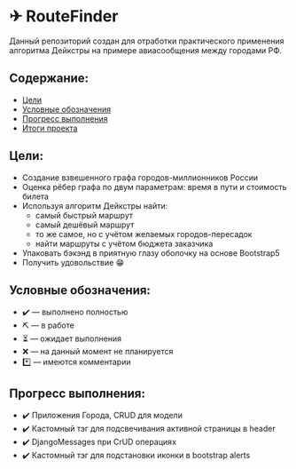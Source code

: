 ✈ RouteFinder
======

Данный репозиторий создан для отработки практического применения алгоритма Дейкстры на примере авиасообщения между
городами РФ.

## Содержание:

- [Цели](#goals)
- [Условные обозначения](#legend)
- [Прогресс выполнения](#progress)
- [Итоги проекта](#features)

## Цели: <a name="goals"/>

* Создание взвешенного графа городов-миллионников России
* Оценка рёбер графа по двум параметрам: время в пути и стоимость билета
* Используя алгоритм Дейкстры найти:
    * самый быстрый маршрут
    * самый дешёвый маршрут
    * то же самое, но с учётом желаемых городов-пересадок
    * найти маршруты с учётом бюджета заказчика
* Упаковать бэкэнд в приятную глазу оболочку на основе Bootstrap5
* Получить удовольствие 😁

## Условные обозначения: <a name="legend"/>

* :heavy_check_mark: &mdash; выполнено полностью
* :pick: &mdash; в работе
* :hourglass_flowing_sand: &mdash; ожидает выполнения
* :x: &mdash; на данный момент не планируется
* :asterisk: &mdash; имеются комментарии

## Прогресс выполнения: <a name="progress"/>

* :heavy_check_mark: Приложения Города, CRUD для модели
* :heavy_check_mark: Кастомный тэг для подсвечивания активной страницы в header
* :heavy_check_mark: DjangoMessages при CrUD операциях
* :heavy_check_mark: Кастомный тэг для подстановки иконки в bootstrap alerts

